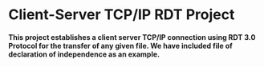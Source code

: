 # Client-Server TCP/IP RDT Project
#### This project establishes a client server TCP/IP connection using RDT 3.0 Protocol for the transfer of any given file. We have included file of declaration of independence as an example.
